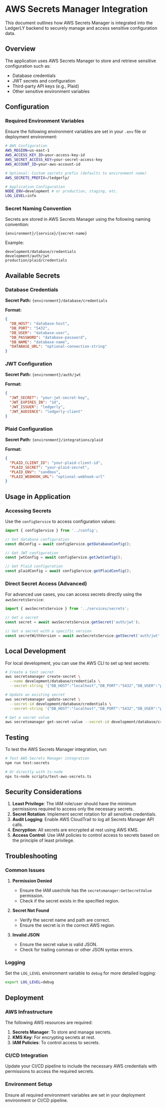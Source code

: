 # AWS Secrets Manager Integration

This document outlines how AWS Secrets Manager is integrated into the LedgerLY backend to securely manage and access sensitive configuration data.

## Overview

The application uses AWS Secrets Manager to store and retrieve sensitive configuration such as:

- Database credentials
- JWT secrets and configuration
- Third-party API keys (e.g., Plaid)
- Other sensitive environment variables

## Configuration

### Required Environment Variables

Ensure the following environment variables are set in your `.env` file or deployment environment:

```bash
# AWS Configuration
AWS_REGION=us-east-1
AWS_ACCESS_KEY_ID=your-access-key-id
AWS_SECRET_ACCESS_KEY=your-secret-access-key
AWS_ACCOUNT_ID=your-aws-account-id

# Optional: Custom secrets prefix (defaults to environment name)
AWS_SECRETS_PREFIX=/ledgerly/

# Application Configuration
NODE_ENV=development # or production, staging, etc.
LOG_LEVEL=info
```

### Secret Naming Convention

Secrets are stored in AWS Secrets Manager using the following naming convention:

```
{environment}/{service}/{secret-name}
```

Example:
```
development/database/credentials
development/auth/jwt
production/plaid/credentials
```

## Available Secrets

### Database Credentials

**Secret Path:** `{environment}/database/credentials`

**Format:**
```json
{
  "DB_HOST": "database-host",
  "DB_PORT": "5432",
  "DB_USER": "database-user",
  "DB_PASSWORD": "database-password",
  "DB_NAME": "database-name",
  "DATABASE_URL": "optional-connection-string"
}
```

### JWT Configuration

**Secret Path:** `{environment}/auth/jwt`

**Format:**
```json
{
  "JWT_SECRET": "your-jwt-secret-key",
  "JWT_EXPIRES_IN": "1d",
  "JWT_ISSUER": "ledgerly",
  "JWT_AUDIENCE": "ledgerly-client"
}
```

### Plaid Configuration

**Secret Path:** `{environment}/integrations/plaid`

**Format:**
```json
{
  "PLAID_CLIENT_ID": "your-plaid-client-id",
  "PLAID_SECRET": "your-plaid-secret",
  "PLAID_ENV": "sandbox",
  "PLAID_WEBHOOK_URL": "optional-webhook-url"
}
```

## Usage in Application

### Accessing Secrets

Use the `configService` to access configuration values:

```typescript
import { configService } from '../config';

// Get database configuration
const dbConfig = await configService.getDatabaseConfig();

// Get JWT configuration
const jwtConfig = await configService.getJwtConfig();

// Get Plaid configuration
const plaidConfig = await configService.getPlaidConfig();
```

### Direct Secret Access (Advanced)

For advanced use cases, you can access secrets directly using the `awsSecretsService`:

```typescript
import { awsSecretsService } from '../services/secrets';

// Get a secret
const secret = await awsSecretsService.getSecret('auth/jwt');

// Get a secret with a specific version
const secretWithVersion = await awsSecretsService.getSecret('auth/jwt', 'AWSCURRENT');
```

## Local Development

For local development, you can use the AWS CLI to set up test secrets:

```bash
# Create a test secret
aws secretsmanager create-secret \
  --name development/database/credentials \
  --secret-string '{"DB_HOST":"localhost","DB_PORT":"5432","DB_USER":"postgres","DB_PASSWORD":"postgres","DB_NAME":"ledgerly_dev"}'

# Update an existing secret
aws secretsmanager update-secret \
  --secret-id development/database/credentials \
  --secret-string '{"DB_HOST":"localhost","DB_PORT":"5432","DB_USER":"postgres","DB_PASSWORD":"new-password","DB_NAME":"ledgerly_dev"}'

# Get a secret value
aws secretsmanager get-secret-value --secret-id development/database/credentials
```

## Testing

To test the AWS Secrets Manager integration, run:

```bash
# Test AWS Secrets Manager integration
npm run test:secrets

# Or directly with ts-node
npx ts-node scripts/test-aws-secrets.ts
```

## Security Considerations

1. **Least Privilege**: The IAM role/user should have the minimum permissions required to access only the necessary secrets.
2. **Secret Rotation**: Implement secret rotation for all sensitive credentials.
3. **Audit Logging**: Enable AWS CloudTrail to log all Secrets Manager API calls.
4. **Encryption**: All secrets are encrypted at rest using AWS KMS.
5. **Access Control**: Use IAM policies to control access to secrets based on the principle of least privilege.

## Troubleshooting

### Common Issues

1. **Permission Denied**
   - Ensure the IAM user/role has the `secretsmanager:GetSecretValue` permission.
   - Check if the secret exists in the specified region.

2. **Secret Not Found**
   - Verify the secret name and path are correct.
   - Ensure the secret is in the correct AWS region.

3. **Invalid JSON**
   - Ensure the secret value is valid JSON.
   - Check for trailing commas or other JSON syntax errors.

### Logging

Set the `LOG_LEVEL` environment variable to `debug` for more detailed logging:

```bash
export LOG_LEVEL=debug
```

## Deployment

### AWS Infrastructure

The following AWS resources are required:

1. **Secrets Manager**: To store and manage secrets.
2. **KMS Key**: For encrypting secrets at rest.
3. **IAM Policies**: To control access to secrets.

### CI/CD Integration

Update your CI/CD pipeline to include the necessary AWS credentials with permissions to access the required secrets.

### Environment Setup

Ensure all required environment variables are set in your deployment environment or CI/CD pipeline.
